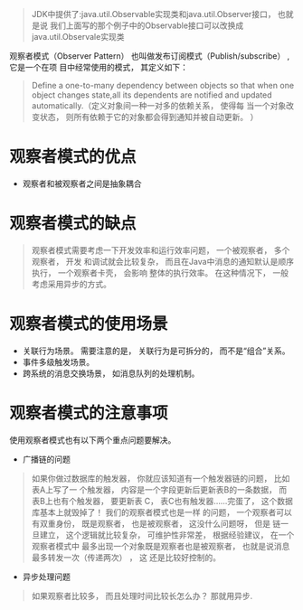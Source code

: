 >JDK中提供了:java.util.Observable实现类和java.util.Observer接口， 也就是说
我们上面写的那个例子中的Observable接口可以改换成java.util.Observale实现类

观察者模式（Observer Pattern） 也叫做发布订阅模式（Publish/subscribe） ,它是一个在项
目中经常使用的模式， 其定义如下：
>Define a one-to-many dependency between objects so that when one object changes state,all its
dependents are notified and updated automatically.（定义对象间一种一对多的依赖关系， 使得每
当一个对象改变状态， 则所有依赖于它的对象都会得到通知并被自动更新。 ）



# 观察者模式的优点
* 观察者和被观察者之间是抽象耦合

# 观察者模式的缺点
>观察者模式需要考虑一下开发效率和运行效率问题， 一个被观察者， 多个观察者， 开发
  和调试就会比较复杂， 而且在Java中消息的通知默认是顺序执行， 一个观察者卡壳， 会影响
  整体的执行效率。 在这种情况下， 一般考虑采用异步的方式。

# 观察者模式的使用场景
* 关联行为场景。 需要注意的是， 关联行为是可拆分的， 而不是“组合”关系。
* 事件多级触发场景。
* 跨系统的消息交换场景， 如消息队列的处理机制。

# 观察者模式的注意事项
  使用观察者模式也有以下两个重点问题要解决。
* 广播链的问题
>如果你做过数据库的触发器， 你就应该知道有一个触发器链的问题， 比如表A上写了一
  个触发器， 内容是一个字段更新后更新表B的一条数据， 而表B上也有个触发器， 要更新表
  C， 表C也有触发器……完蛋了， 这个数据库基本上就毁掉了！ 我们的观察者模式也是一样
  的问题， 一个观察者可以有双重身份， 既是观察者， 也是被观察者， 这没什么问题呀， 但是
  链一旦建立， 这个逻辑就比较复杂， 可维护性非常差， 根据经验建议， 在一个观察者模式中
  最多出现一个对象既是观察者也是被观察者， 也就是说消息最多转发一次（传递两次） ， 这
  还是比较好控制的。
* 异步处理问题
>如果观察者比较多， 而且处理时间比较长怎么办？ 那就用异步.

